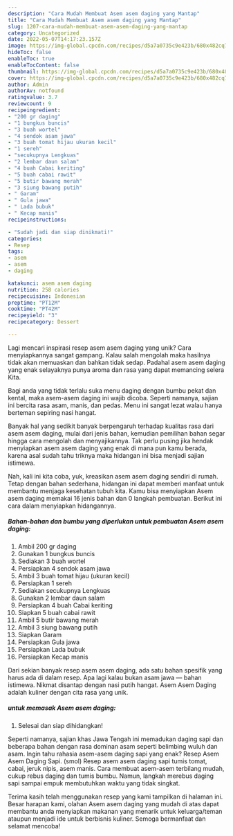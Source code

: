 ```yaml
---
description: "Cara Mudah Membuat Asem asem daging yang Mantap"
title: "Cara Mudah Membuat Asem asem daging yang Mantap"
slug: 1207-cara-mudah-membuat-asem-asem-daging-yang-mantap
category: Uncategorized
date: 2022-05-07T14:17:23.157Z
image: https://img-global.cpcdn.com/recipes/d5a7a0735c9e423b/680x482cq70/asem-asem-daging-foto-resep-utama.jpg
hideToc: false
enableToc: true
enableTocContent: false
thumbnail: https://img-global.cpcdn.com/recipes/d5a7a0735c9e423b/680x482cq70/asem-asem-daging-foto-resep-utama.jpg
cover: https://img-global.cpcdn.com/recipes/d5a7a0735c9e423b/680x482cq70/asem-asem-daging-foto-resep-utama.jpg
author: Admin
authorAv: notfound
ratingvalue: 3.7
reviewcount: 9
recipeingredient:
- "200 gr daging"
- "1 bungkus buncis"
- "3 buah wortel"
- "4 sendok asam jawa"
- "3 buah tomat hijau ukuran kecil"
- "1 sereh"
- "secukupnya Lengkuas"
- "2 lembar daun salam"
- "4 buah Cabai keriting"
- "5 buah cabai rawit"
- "5 butir bawang merah"
- "3 siung bawang putih"
- " Garam"
- " Gula jawa"
- " Lada bubuk"
- " Kecap manis"
recipeinstructions:

- "Sudah jadi dan siap dinikmati!"
categories:
- Resep
tags:
- asem
- asem
- daging

katakunci: asem asem daging 
nutrition: 258 calories
recipecuisine: Indonesian
preptime: "PT12M"
cooktime: "PT42M"
recipeyield: "3"
recipecategory: Dessert

---
```





Lagi mencari inspirasi resep asem asem daging yang unik? Cara menyiapkannya sangat gampang. Kalau salah mengolah maka hasilnya tidak akan memuaskan dan bahkan tidak sedap. Padahal asem asem daging yang enak selayaknya punya aroma dan rasa yang dapat memancing selera Kita.





Bagi anda yang tidak terlalu suka menu daging dengan bumbu pekat dan kental, maka asem-asem daging ini wajib dicoba. Seperti namanya, sajian ini bercita rasa asam, manis, dan pedas. Menu ini sangat lezat walau hanya berteman sepiring nasi hangat.

Banyak hal yang sedikit banyak berpengaruh terhadap kualitas rasa dari asem asem daging, mulai dari jenis bahan, kemudian pemilihan bahan segar hingga cara mengolah dan menyajikannya. Tak perlu pusing jika hendak menyiapkan asem asem daging yang enak di mana pun kamu berada, karena asal sudah tahu triknya maka hidangan ini bisa menjadi sajian istimewa.






Nah, kali ini kita coba, yuk, kreasikan asem asem daging sendiri di rumah. Tetap dengan bahan sederhana, hidangan ini dapat memberi manfaat untuk membantu menjaga kesehatan tubuh kita. Kamu bisa menyiapkan Asem asem daging memakai 16 jenis bahan dan 0 langkah pembuatan. Berikut ini cara dalam menyiapkan hidangannya.

<!--inarticleads1-->

##### Bahan-bahan dan bumbu yang diperlukan untuk pembuatan Asem asem daging:

1. Ambil 200 gr daging
1. Gunakan 1 bungkus buncis
1. Sediakan 3 buah wortel
1. Persiapkan 4 sendok asam jawa
1. Ambil 3 buah tomat hijau (ukuran kecil)
1. Persiapkan 1 sereh
1. Sediakan secukupnya Lengkuas
1. Gunakan 2 lembar daun salam
1. Persiapkan 4 buah Cabai keriting
1. Siapkan 5 buah cabai rawit
1. Ambil 5 butir bawang merah
1. Ambil 3 siung bawang putih
1. Siapkan  Garam
1. Persiapkan  Gula jawa
1. Persiapkan  Lada bubuk
1. Persiapkan  Kecap manis


Dari sekian banyak resep asem asem daging, ada satu bahan spesifik yang harus ada di dalam resep. Apa lagi kalau bukan asam jawa — bahan istimewa. Nikmat disantap dengan nasi putih hangat. Asem Asem Daging adalah kuliner dengan cita rasa yang unik. 

<!--inarticleads2-->

#####  untuk memasak Asem asem daging:


1. Selesai dan siap dihidangkan!

Seperti namanya, sajian khas Jawa Tengah ini memadukan daging sapi dan beberapa bahan dengan rasa dominan asam seperti belimbing wuluh dan asam. Ingin tahu rahasia asem-asem daging sapi yang enak? Resep Asem Asem Daging Sapi. (smol) Resep asem asem daging sapi tumis tomat, cabai, jeruk nipis, asem manis. Cara membuat asem-asem terbilang mudah, cukup rebus daging dan tumis bumbu. Namun, langkah merebus daging sapi sampai empuk membutuhkan waktu yang tidak singkat. 

Terima kasih telah menggunakan resep yang kami tampilkan di halaman ini. Besar harapan kami, olahan Asem asem daging yang mudah di atas dapat membantu anda menyiapkan makanan yang menarik untuk keluarga/teman ataupun menjadi ide untuk berbisnis kuliner. Semoga bermanfaat dan selamat mencoba!
